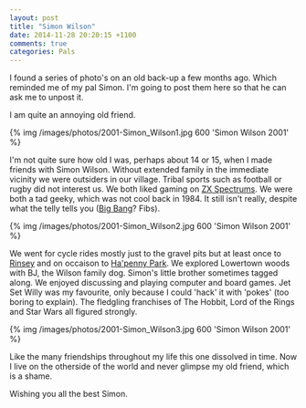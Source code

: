```yaml
---
layout: post
title: "Simon Wilson"
date: 2014-11-28 20:20:15 +1100
comments: true
categories: Pals
---
```

I found a series of photo's on an old back-up a few months ago. Which reminded me of my pal Simon. I'm going to post them here so that he can ask me to unpost it. 

I am quite an annoying old friend. 

{% img /images/photos/2001-Simon_Wilson1.jpg 600 'Simon Wilson 2001' %}

I'm not quite sure how old I was, perhaps about 14 or 15, when I made friends with Simon Wilson. Without extended family in the immediate vicinity we were outsiders in our village. Tribal sports such as football or rugby did not interest us. We both liked gaming on [ZX Spectrums](http://www.worldofspectrum.org/). We were both a tad geeky, which was not cool back in 1984. It still isn't really, despite what the telly tells you ([Big Bang](http://www.cbs.com/shows/big_bang_theory/)? Fibs).


{% img /images/photos/2001-Simon_Wilson2.jpg 600 'Simon Wilson 2001' %}

We went for cycle rides mostly just to the gravel pits but at least once to [Rinsey](https://en.wikipedia.org/wiki/Rinsey) and on occaison to [Ha'penny Park](http://www.poldark-mine.co.uk/about-us.php). We explored Lowertown woods with BJ, the Wilson family dog. Simon's little brother sometimes tagged along. We enjoyed discussing and playing computer and board games. Jet Set Willy was my favourite, only because I could 'hack' it with 'pokes' (too boring to explain). The fledgling franchises of The Hobbit, Lord of the Rings and Star Wars all figured strongly.


{% img /images/photos/2001-Simon_Wilson3.jpg 600 'Simon Wilson 2001' %}

Like the many friendships throughout my life this one dissolved in time. Now I live on the otherside of the world and never glimpse my old friend, which is a shame. 

Wishing you all the best Simon.



